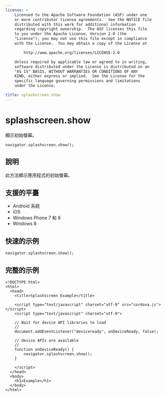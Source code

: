 ```yaml
---
license: >
    Licensed to the Apache Software Foundation (ASF) under one
    or more contributor license agreements.  See the NOTICE file
    distributed with this work for additional information
    regarding copyright ownership.  The ASF licenses this file
    to you under the Apache License, Version 2.0 (the
    "License"); you may not use this file except in compliance
    with the License.  You may obtain a copy of the License at

        http://www.apache.org/licenses/LICENSE-2.0

    Unless required by applicable law or agreed to in writing,
    software distributed under the License is distributed on an
    "AS IS" BASIS, WITHOUT WARRANTIES OR CONDITIONS OF ANY
    KIND, either express or implied.  See the License for the
    specific language governing permissions and limitations
    under the License.

title: splashscreen.show
---
```


# splashscreen.show

顯示初始螢幕。

    navigator.splashscreen.show();
    

## 說明

此方法顯示應用程式的初始螢幕。

## 支援的平臺

*   Android 系統
*   iOS
*   Windows Phone 7 和 8
*   Windows 8

## 快速的示例

    navigator.splashscreen.show();
    

## 完整的示例

    <!DOCTYPE html>
    <html>
      <head>
        <title>Splashscreen Example</title>
    
        <script type="text/javascript" charset="utf-8" src="cordova.js"></script>
        <script type="text/javascript" charset="utf-8">
    
        // Wait for device API libraries to load
        //
        document.addEventListener("deviceready", onDeviceReady, false);
    
        // device APIs are available
        //
        function onDeviceReady() {
            navigator.splashscreen.show();
        }
    
        </script>
      </head>
      <body>
        <h1>Example</h1>
      </body>
    </html>
